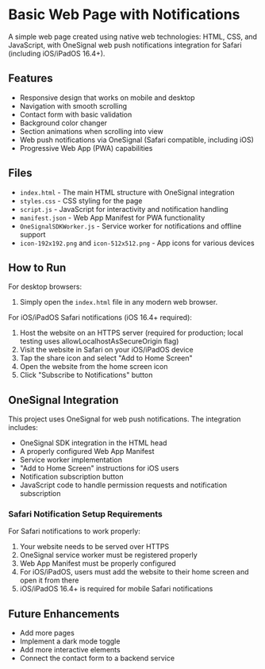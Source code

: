 # Basic Web Page with Notifications

A simple web page created using native web technologies: HTML, CSS, and JavaScript, with OneSignal web push notifications integration for Safari (including iOS/iPadOS 16.4+).

## Features

- Responsive design that works on mobile and desktop
- Navigation with smooth scrolling
- Contact form with basic validation
- Background color changer
- Section animations when scrolling into view
- Web push notifications via OneSignal (Safari compatible, including iOS)
- Progressive Web App (PWA) capabilities

## Files

- `index.html` - The main HTML structure with OneSignal integration
- `styles.css` - CSS styling for the page
- `script.js` - JavaScript for interactivity and notification handling
- `manifest.json` - Web App Manifest for PWA functionality
- `OneSignalSDKWorker.js` - Service worker for notifications and offline support
- `icon-192x192.png` and `icon-512x512.png` - App icons for various devices

## How to Run

For desktop browsers:
1. Simply open the `index.html` file in any modern web browser.

For iOS/iPadOS Safari notifications (iOS 16.4+ required):
1. Host the website on an HTTPS server (required for production; local testing uses allowLocalhostAsSecureOrigin flag)
2. Visit the website in Safari on your iOS/iPadOS device
3. Tap the share icon and select "Add to Home Screen"
4. Open the website from the home screen icon
5. Click "Subscribe to Notifications" button

## OneSignal Integration

This project uses OneSignal for web push notifications. The integration includes:

- OneSignal SDK integration in the HTML head
- A properly configured Web App Manifest
- Service worker implementation
- "Add to Home Screen" instructions for iOS users
- Notification subscription button
- JavaScript code to handle permission requests and notification subscription

### Safari Notification Setup Requirements

For Safari notifications to work properly:

1. Your website needs to be served over HTTPS
2. OneSignal service worker must be registered properly
3. Web App Manifest must be properly configured
4. For iOS/iPadOS, users must add the website to their home screen and open it from there
5. iOS/iPadOS 16.4+ is required for mobile Safari notifications

## Future Enhancements

- Add more pages
- Implement a dark mode toggle
- Add more interactive elements
- Connect the contact form to a backend service 